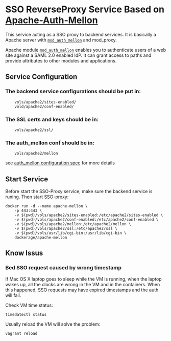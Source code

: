 # SSO ReverseProxy Service Based on [Apache-Auth-Mellon][mod_auth_mellon]

This service acting as a SSO proxy to backend services. It is basically a Apache server with [`mod_auth_mellon`][mod_auth_mellon] and mod_proxy.

Apache module [`mod_auth_mellon`][mod_auth_mellon] enables you to authenticate users of a web site against a SAML 2.0 enabled IdP. It can grant access to paths and provide attributes to other modules and applications.

## Service Configuration

### The backend service configurations should be put in:

		vols/apache2/sites-enabled/
		vold/apache2/conf-enabled/

### The SSL certs and keys should be in:

		vols/apache2/ssl/

### The auth_mellon conf should be in:

		vols/apache2/mellon

see [auth_mellon configuration spec][mod_auth_mellon] for more details

## Start Service
Before start the SSO-Proxy service, make sure the backend service is runing.
Then start SSO-proxy:

	docker run -d --name apache-mellon \
		-p 443:443 \
		-v $(pwd)/vols/apache2/sites-enabled:/etc/apache2/sites-enabled \
		-v $(pwd)/vols/apache2/conf-enabled:/etc/apache2/conf-enabled \
		-v $(pwd)/vols/apache2/mellon:/etc/apache2/mellon \
		-v $(pwd)/vols/apache2/ssl:/etc/apache2/ssl \
		-v $(pwd)/vols/usr/lib/cgi-bin:/usr/lib/cgi-bin \
		dockerage/apache-mellon


## Know Issus
### Bed SSO request caused by wrong timestamp
If Mac OS X laptop goes to sleep while the VM is running, when the laptop wakes up, all the clocks are wrong in the VM and in the containers. When this happened, SSO requests may have expired timestamps and the auth will fail.

Check VM time status:

	timedatectl status

Usually reload the VM will solve the problem:

	vagrant reload


[mod_auth_mellon]: https://github.com/UNINETT/mod_auth_mellon/blob/master/README